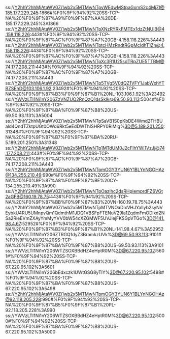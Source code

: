 ss://Y2hhY2hhMjAtaWV0Zi1wb2x5MTMwNTpvWEdwMStpaGxmS2c4MjZI@185.177.229.245:1866#%F0%9F%94%92%20SS-TCP-NA%20%F0%9F%87%A9%F0%9F%87%AA%20DE-185.177.229.245%3A1866
ss://Y2hhY2hhMjAtaWV0Zi1wb2x5MTMwNTpXNzRYRkFMTEx1dzZtNUlB@4.158.118.226:443#%F0%9F%94%92%20SS-TCP-NA%20%F0%9F%87%AC%F0%9F%87%A7%20GB-4.158.118.226%3A443
ss://Y2hhY2hhMjAtaWV0Zi1wb2x5MTMwNTptcHMzRndtRGpMcldhT1Zn@4.158.118.226:443#%F0%9F%94%92%20SS-TCP-NA%20%F0%9F%87%AC%F0%9F%87%A7%20GB-4.158.118.226%3A443
ss://Y2hhY2hhMjAtaWV0Zi1wb2x5MTMwNTpXc3R1U25sdTRpZUE5TTBM@74.177.208.211:443#%F0%9F%94%92%20SS-TCP-NA%20%F0%9F%87%AC%F0%9F%87%A7%20GB-74.177.208.211%3A443
ss://Y2hhY2hhMjAtaWV0Zi1wb2x5MTMwNTp5TVg5V0dQZ1VFY1JabWxhYTBZSEhD@103.106.1.92:23492#%F0%9F%94%92%20SS-TCP-NA%20%F0%9F%87%B3%F0%9F%87%B1%20NL-103.106.1.92%3A23492
ss://YWVzLTI1Ni1nY206ZzVNZUQ2RnQzQ1dsSklk@69.50.93.113:5004#%F0%9F%94%92%20SS-TCP-NA%20%F0%9F%87%BA%F0%9F%87%B8%20US-69.50.93.113%3A5004
ss://Y2hhY2hhMjAtaWV0Zi1wb2x5MTMwNTpSaVB1S0pKbDE4Wmd2THBUald4QndTZktpUGt0OWd6Rkt5eEdDWThlSHRPY0RiMlg%3D@5.189.201.250:31348#%F0%9F%94%92%20SS-TCP-NA%20%F0%9F%87%B7%F0%9F%87%BA%20RU-5.189.201.250%3A31348
ss://Y2hhY2hhMjAtaWV0Zi1wb2x5MTMwNTp1MTdUM0J2cFlhYWl1VzJj@74.177.208.211:443#%F0%9F%94%92%20SS-TCP-NA%20%F0%9F%87%AC%F0%9F%87%A7%20GB-74.177.208.211%3A443
ss://Y2hhY2hhMjAtaWV0Zi1wb2x5MTMwNTpmOGY3YUN6Y1BLYnNGOHAz@134.255.210.49:990#%F0%9F%94%92%20SS-TCP-NA%20%F0%9F%87%A8%F0%9F%87%BE%20CY-134.255.210.49%3A990
ss://Y2hhY2hhMjAtaWV0Zi1wb2x5MTMwNTpOazlhc2dsRHpIemprdFZ6VGt2aGFB@160.19.78.75:443#%F0%9F%94%92%20SS-TCP-NA%20%F0%9F%87%BB%F0%9F%87%B3%20VN-160.19.78.75%3A443
ss://Y2hhY2hhMjAtaWV0Zi1wb2x5MTMwNTpMTVNOaDIxVHJYalIyb2syNVEybkU4RU5UMnpvQm1QdmthM1JDQ1VBSFpFTENuV29la1ZqdmFmODlxd2NSa2RieEVmZXAyYmMyYVV0bW54cXZGMWF5UVJlejFKSGpVTGo%3D@141.98.4.67:52952#%F0%9F%94%92%20SS-TCP-NA%20%F0%9F%87%B3%F0%9F%87%B1%20NL-141.98.4.67%3A52952
ss://YWVzLTI1Ni1nY206ZTRGQ1dyZ3BramkzUVk%3D@69.50.93.113:9101#%F0%9F%94%92%20SS-TCP-NA%20%F0%9F%87%BA%F0%9F%87%B8%20US-69.50.93.113%3A9101
ss://YWVzLTI1Ni1nY206WTZSOXBBdHZ4eHptR0M%3D@67.220.95.102:5601#%F0%9F%94%92%20SS-TCP-NA%20%F0%9F%87%BA%F0%9F%87%B8%20US-67.220.95.102%3A5601
ss://YWVzLTI1Ni1nY206bEdxczk1UWtGSG8yTlY%3D@67.220.95.102:5498#%F0%9F%94%92%20SS-TCP-NA%20%F0%9F%87%BA%F0%9F%87%B8%20US-67.220.95.102%3A5498
ss://Y2hhY2hhMjAtaWV0Zi1wb2x5MTMwNTpmOGY3YUN6Y1BLYnNGOHAz@92.118.205.228:990#%F0%9F%94%92%20SS-TCP-NA%20%F0%9F%87%B5%F0%9F%87%B1%20PL-92.118.205.228%3A990
ss://YWVzLTI1Ni1nY206WTZSOXBBdHZ4eHptR0M%3D@67.220.95.102:5000#%F0%9F%94%92%20SS-TCP-NA%20%F0%9F%87%BA%F0%9F%87%B8%20US-67.220.95.102%3A5000
